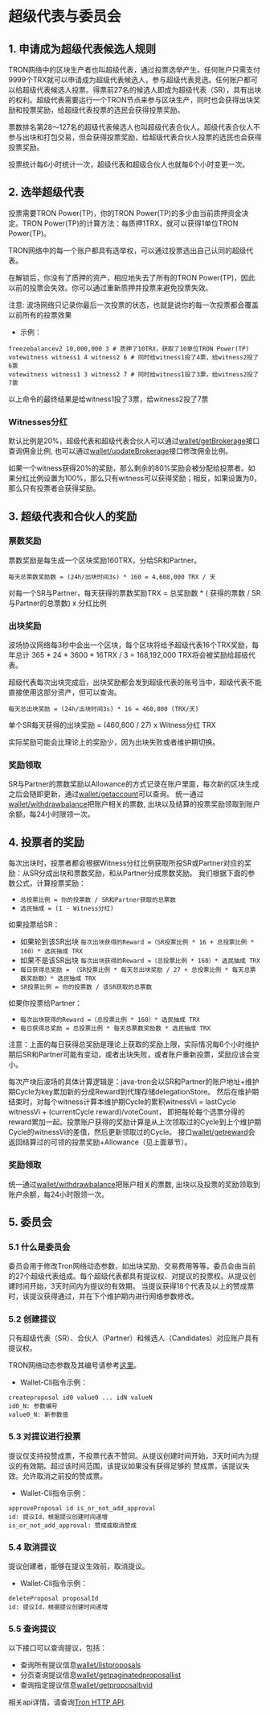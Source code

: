 # 超级代表与委员会

## 1. 申请成为超级代表候选人规则

 TRON网络中的区块生产者也叫超级代表，通过投票选举产生。任何账户只需支付9999个TRX就可以申请成为超级代表候选人，参与超级代表竞选。任何账户都可以给超级代表候选人投票。得票前27名的候选人即成为超级代表（SR），具有出块的权利。超级代表需要运行一个TRON节点来参与区块生产，同时也会获得出块奖励和投票奖励，给超级代表投票的选民会获得投票奖励。
 
 票数排名第28～127名的超级代表候选人也叫超级代表合伙人。超级代表合伙人不参与出块和打包交易，但会获得投票奖励，给超级代表合伙人投票的选民也会获得投票奖励。
 
 投票统计每6小时统计一次，超级代表和超级合伙人也就每6个小时变更一次。


## 2. 选举超级代表

 投票需要TRON Power(TP)，你的TRON Power(TP)的多少由当前质押资金决定。TRON Power(TP)的计算方法：每质押1TRX，就可以获得1单位TRON Power(TP)。

 TRON网络中的每一个账户都具有选举权，可以通过投票选出自己认同的超级代表。

 在解锁后，你没有了质押的资产，相应地失去了所有的TRON Power(TP)，因此以前的投票会失效。你可以通过重新质押并投票来避免投票失效。

注意: 波场网络只记录你最后一次投票的状态，也就是说你的每一次投票都会覆盖以前所有的投票效果

+ 示例：

```shell
freezebalancev2 10,000,000 3 # 质押了10TRX，获取了10单位TRON Power(TP)
votewitness witness1 4 witness2 6 # 同时给witness1投了4票，给witness2投了6票
votewitness witness1 3 witness2 7 # 同时给witness1投了3票，给witness2投了7票
```

以上命令的最终结果是给witness1投了3票，给witness2投了7票

### Witnesses分红

默认比例是20%，超级代表和超级代表合伙人可以通过[wallet/getBrokerage](../api/http.md/#walletgetbrokerage)接口查询佣金比例, 也可以通过[wallet/updateBrokerage](../api/http.md/#walletupdatebrokerage)接口修改佣金比例。

如果一个witness获得20%的奖励，那么剩余的80%奖励会被分配给投票者。如果分红比例设置为100%，那么只有witness可以获得奖励；相反，如果设置为0，那么只有投票者会获得奖励。

## 3. 超级代表和合伙人的奖励

### 票数奖励

票数奖励是每生成一个区块奖励160TRX，分给SR和Partner。

`每天总票数奖励数 = (24h/出块时间3s) * 160 = 4,608,000 TRX / 天`

对每一个SR与Partner，每天获得的票数奖励TRX = 总奖励数 * ( 获得的票数 / SR与Partner的总票数) x 分红比例

### 出块奖励

波场协议网络每3秒中会出一个区块，每个区块将给予超级代表16个TRX奖励，每年总计 365 * 24 * 3600 * 16TRX / 3 = 168,192,000 TRX将会被奖励给超级代表。

超级代表每次出块完成后，出块奖励都会发到超级代表的账号当中，超级代表不能直接使用这部分资产，但可以查询。

`每天总出块奖励 = (24h/出块时间3s) * 16 = 460,800 (TRX/天)`

单个SR每天获得的出块奖励 = (460,800 / 27) x Witness分红  TRX

实际奖励可能会比理论上的奖励少，因为出块失败或者维护期切换。

### 奖励领取
SR与Partner的票数奖励以Allowance的方式记录在账户里面，每次新的区块生成之后会随即更新，通过[wallet/getaccount](../api/http.md/#walletgetaccount)可以查询。
统一通过[wallet/withdrawbalance](../api/http.md/#withdrawbalance)把账户相关的票数, 出块以及结算的投票奖励领取到账户余额，每24小时限领一次。

## 4. 投票者的奖励

每次出块时，投票者都会根据Witness分红比例获取所投SR或Partner对应的奖励：从SR分成出块和票数奖励，和从Partner分成票数奖励。
我们根据下面的参数公式，计算投票奖励：

- `总投票比例 = 你的投票数 / SR和Partner获取的总票数`
- `选民抽成 = (1 - Witness分红)`

如果投票给SR：

- 如果轮到该SR出块 `每次出块获得的Reward =（SR投票比例 * 16 + 总投票比例 * 160）* 选民抽成 TRX`
- 如果不是该SR出块 `每次出块获得的Reward =（总投票比例 * 160）* 选民抽成 TRX`
- `每日获得总奖励 = （SR投票比例 * 每天总出块奖励 / 27 + 总投票比例 * 每天总票数奖励数）* 选民抽成 TRX`
- `SR投票比例 = 你的投票数 / 该SR获取的总票数`

如果你投票给Partner：

- `每次出块获得的Reward =（总投票比例 * 160）* 选民抽成 TRX`
- `每日获得总奖励 = 总投票比例 * 每天总票数奖励数 * 选民抽成 TRX`

注意：上面的每日获得总奖励是理论上获取的奖励上限，实际情况每6个小时维护期后SR和Partner可能有变动，或者出块失败，或者账户重新投票，奖励应该会变小。

每次产块后波场的具体计算逻辑是：java-tron会以SR和Partner的账户地址+维护期Cycle为key累加新的分成Reward到代理存储delegationStore。
然后在维护期结束时，对每个witness计算本维护期Cycle的累积witnessVi = lastCycle witnessVi + (currentCycle reward)/voteCount，
即把每轮每个选票分得的reward累加一起。投票账户获得的奖励计算是从上次领取过的Cycle到上个维护期Cycle的witnessVi的差值，然后更新领取过的Cycle。
接口[wallet/getreward](../api/http.md/#walletgetreward)会返回结算过的可领的投票奖励+Allowance（见上面章节）。

### 奖励领取
统一通过[wallet/withdrawbalance](../api/http.md/#walletwithdrawbalance)把账户相关的票数, 出块以及投票的奖励领取到账户余额，每24小时限领一次。

## 5. 委员会

### 5.1 什么是委员会

委员会用于修改Tron网络动态参数，如出块奖励、交易费用等等。委员会由当前的27个超级代表组成。每个超级代表都具有提议权、对提议的投票权。从提议创建时间开始，3天时间内为提议的有效期。
当提议获得18个代表及以上的赞成票时，该提议获得通过，并在下个维护期内进行网络参数修改。

### 5.2 创建提议

只有超级代表（SR）、合伙人（Partner）和候选人（Candidates）对应账户具有提议权。

TRON网络动态参数及其编号请参考[这里](https://tronscan.org/#/sr/committee)。

+ Wallet-Cli指令示例：

```text
createproposal id0 value0 ... idN valueN
id0_N: 参数编号
value0_N: 新参数值
```


### 5.3 对提议进行投票

提议仅支持投赞成票，不投票代表不赞同。从提议创建时间开始，3天时间内为提议的有效期。超过该时间范围，该提议如果没有获得足够的
赞成票，该提议失效。允许取消之前投的赞成票。

+ Wallet-Cli指令示例：

```shell
approveProposal id is_or_not_add_approval
id: 提议Id，根据提议创建时间递增
is_or_not_add_approval: 赞成或取消赞成
```

### 5.4 取消提议

提议创建者，能够在提议生效前，取消提议。

+ Wallet-Cli指令示例：

```shell
deleteProposal proposalId
id: 提议Id，根据提议创建时间递增
```

### 5.5 查询提议

以下接口可以查询提议，包括：

+ 查询所有提议信息[wallet/listproposals](../api/http.md/#walletlistproposals)
+ 分页查询提议信息[wallet/getpaginatedproposallist](../api/http.md/#walletgetpaginatedproposallist)
+ 查询指定提议信息[wallet/getproposalbyid](../api/http.md/#walletgetproposalbyid)

相关api详情，请查询[Tron HTTP API](../api/http.md/#_6).
